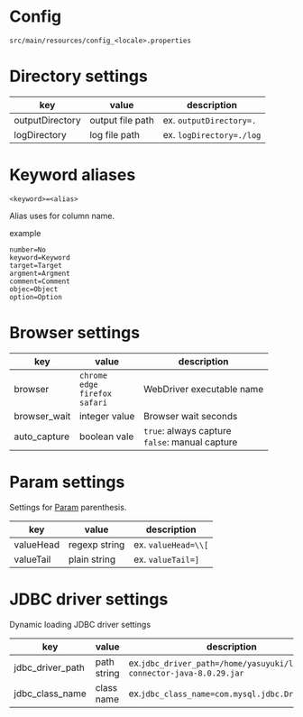 Config
====

```
src/main/resources/config_<locale>.properties
```

# Directory settings

| key | value            | description |
----- |------------------|--------------
| outputDirectory | output file path | ex. ```outputDirectory=.``` |
| logDirectory | log file path | ex. ```logDirectory=./log``` |   

# Keyword aliases

```
<keyword>=<alias>
```

Alias uses for column name.

example

```
number=No
keyword=Keyword
target=Target
argment=Argment
comment=Comment
objec=Object
option=Option
```

# Browser settings

|key| value                                                    | description                                               |
----|----------------------------------------------------------|-----------------------------------------------------------
| browser | ```chrome```<br>```edge```<br>```firefox```<br>```safari``` | WebDriver executable name                                 |
| browser_wait | integer value | Browser wait seconds                                      |
| auto_capture | boolean vale | ```true```: always capture<br>```false```: manual capture |

# Param settings

Settings for [Param](Param.md) parenthesis.

| key | value | description |
------|-------|--------------
| valueHead | regexp string | ex. ```valueHead=\\[``` |
| valueTail | plain string | ex. ```valueTail=]``` |

# JDBC driver settings

Dynamic loading JDBC driver settings

| key              | value | description                                                                  |
------------------|-------|------------------------------------------------------------------------------
| jdbc_driver_path | path string | ex.```jdbc_driver_path=/home/yasuyuki/lib/mysql-connector-java-8.0.29.jar``` |
| jdbc_class_name  | class name | ex.```jdbc_class_name=com.mysql.jdbc.Driver``` | 
